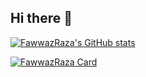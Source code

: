 ## Hi there 👋

<!--
**FawwazRaza/FawwazRaza** is a ✨ _special_ ✨ repository because its `README.md` (this file) appears on your GitHub profile.

Here are some ideas to get you started:

- 🔭 I’m currently working on ...
- 🌱 I’m currently learning ...
- 👯 I’m looking to collaborate on ...
- 🤔 I’m looking for help with ...
- 💬 Ask me about ...
- 📫 How to reach me: ...
- 😄 Pronouns: ...
- ⚡ Fun fact: ...
-->
[![FawwazRaza's GitHub stats](https://github-readme-stats.vercel.app/api?username=FawwazRaza)](https://github.com/FawwazRaza/github-readme-stats)

[![FawwazRaza Card](https://github-readme-stats.vercel.app/api/pin/?username=FawwazRaza&repo=magnum-opsem)](https://github.com/FawwazRaza/magnum-opsem)
